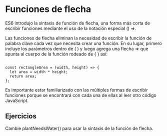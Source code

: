 # Funciones de flecha

ES6 introdujo la sintaxis de función de flecha, una forma más corta de escribir funciones mediante el uso de la notación especial () =>.

Las funciones de flecha eliminan la necesidad de escribir la función de palabra clave cada vez que necesita crear una función. En su lugar, primero incluye los parámetros dentro de ( ) y luego agrega una flecha => que apunta al cuerpo de la función rodeado de { } así:

~~~

const rectangleArea = (width, height) => {
  let area = width * height;
  return area;
};

~~~

Es importante estar familiarizado con las múltiples formas de escribir funciones porque se encontrará con cada una de ellas al leer otro código JavaScript.

## Ejercicios

Cambie plantNeedsWater() para usar la sintaxis de la función de flecha.